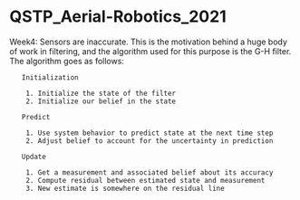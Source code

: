 # QSTP_Aerial-Robotics_2021

Week4: Sensors are inaccurate. This is the motivation behind a huge body of work in filtering, and the algorithm used for this purpose is the G-H filter.
       The algorithm goes as follows:
       
       Initialization
       
        1. Initialize the state of the filter
        2. Initialize our belief in the state
        
       Predict
       
        1. Use system behavior to predict state at the next time step
        2. Adjust belief to account for the uncertainty in prediction

       Update

        1. Get a measurement and associated belief about its accuracy
        2. Compute residual between estimated state and measurement
        3. New estimate is somewhere on the residual line




